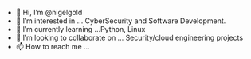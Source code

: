 - 👋 Hi, I’m @nigelgold
- 👀 I’m interested in ... CyberSecurity and Software Development.
- 🌱 I’m currently learning ...Python, Linux
- 💞️ I’m looking to collaborate on ... Security/cloud engineering projects
- 📫 How to reach me ...

<!---
nigelgold/nigelgold is a ✨ special ✨ repository because its `README.md` (this file) appears on your GitHub profile.
You can click the Preview link to take a look at your changes.
--->
